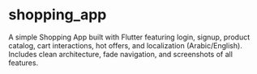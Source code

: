 # shopping_app
A simple Shopping App built with Flutter featuring login, signup, product catalog, cart interactions, hot offers, and localization (Arabic/English). Includes clean architecture, fade navigation, and screenshots of all features.
